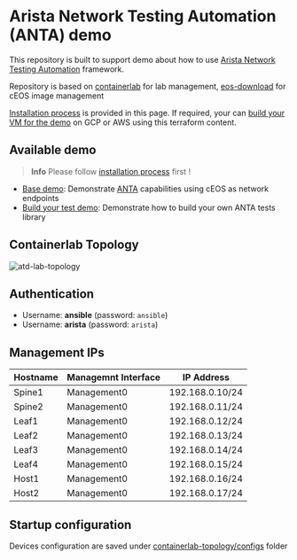 # Arista Network Testing Automation (ANTA) demo

This repository is built to support demo about how to use [Arista Network Testing Automation](https://www.anta.ninja) framework.

Repository is based on [containerlab](https://containerlab.dev/) for lab management, [eos-download](https://github.com/titom73/eos-downloader) for cEOS image management

[Installation process](./docs/installation.md) is provided in this page. If required, your can [build your VM for the demo](vm-builder/README.md) on GCP or AWS using this terraform content.

## Available demo

> **Info**
> Please follow [installation process](./docs/installation.md) first !

- [Base demo](docs/demo-base.md): Demonstrate [ANTA](www.anta.ninja) capabilities using cEOS as network endpoints
- [Build your test demo](docs/demo-tests.md): Demonstrate how to build your own ANTA tests library

## Containerlab Topology

![atd-lab-topology](diagram.png)

## Authentication

- Username: __ansible__ (password: `ansible`)
- Username: __arista__ (password: `arista`)

## Management IPs

| Hostname | Managemnt Interface | IP Address      |
| -------- | ------------------- | --------------  |
| Spine1   | Management0         | 192.168.0.10/24 |
| Spine2   | Management0         | 192.168.0.11/24 |
| Leaf1    | Management0         | 192.168.0.12/24 |
| Leaf2    | Management0         | 192.168.0.13/24 |
| Leaf3    | Management0         | 192.168.0.14/24 |
| Leaf4    | Management0         | 192.168.0.15/24 |
| Host1    | Management0         | 192.168.0.16/24 |
| Host2    | Management0         | 192.168.0.17/24 |

## Startup configuration

Devices configuration are saved under [containerlab-topology/configs](containerlab-topology/configs) folder
